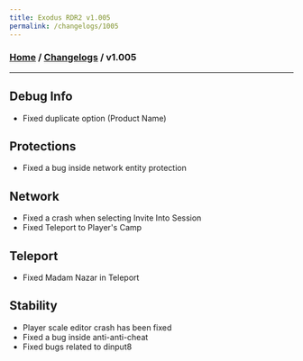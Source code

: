 ```yaml
---
title: Exodus RDR2 v1.005
permalink: /changelogs/1005
---
```

### [Home](/) / [Changelogs](/changelogs) / v1.005
---
## Debug Info
- Fixed duplicate option (Product Name)

## Protections
- Fixed a bug inside network entity protection

## Network
- Fixed a crash when selecting Invite Into Session
- Fixed Teleport to Player's Camp

## Teleport
- Fixed Madam Nazar in Teleport

## Stability
- Player scale editor crash has been fixed
- Fixed a bug inside anti-anti-cheat
- Fixed bugs related to dinput8
